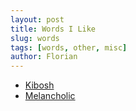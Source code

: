 ```yaml
---
layout: post
title: Words I Like
slug: words
tags: [words, other, misc]
author: Florian
---
```


* [Kibosh](https://www.merriam-webster.com/dictionary/kibosh)
* [Melancholic](https://www.merriam-webster.com/dictionary/melancholic)
